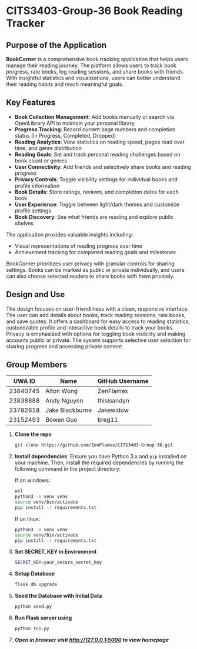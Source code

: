 # CITS3403-Group-36 Book Reading Tracker

## Purpose of the Application

**BookCorner** is a comprehensive book tracking application that helps users manage their reading journey. The platform allows users to track book progress, rate books, log reading sessions, and share books with friends. With insightful statistics and visualizations, users can better understand their reading habits and reach meaningful goals.

## Key Features

- **Book Collection Management**: Add books manually or search via OpenLibrary API to maintain your personal library
- **Progress Tracking**: Record current page numbers and completion status (In Progress, Completed, Dropped)
- **Reading Analytics**: View statistics on reading speed, pages read over time, and genre distribution
- **Reading Goals**: Set and track personal reading challenges based on book count or genres
- **User Connectivity**: Add friends and selectively share books and reading progress
- **Privacy Controls**: Toggle visibility settings for individual books and profile information
- **Book Details**: Store ratings, reviews, and completion dates for each book
- **User Experience**: Toggle between light/dark themes and customize profile settings
- **Book Discovery**: See what friends are reading and explore public shelves

The application provides valuable insights including:

- Visual representations of reading progress over time
- Achievement tracking for completed reading goals and milestones

BookCorner prioritizes user privacy with granular controls for sharing settings. Books can be marked as public or private individually, and users can also choose selected readers to share books with them privately.


## Design and Use

The design focuses on user-friendliness with a clean, responsive interface. The user can add details about books, track reading sessions, rate books, and save quotes. It offers a dashboard for easy access to reading statistics, customizable profile and interactive book details to track your books. Privacy is emphasized with options for toggling book visibility and making accounts public or private. The system supports selective user selection for sharing progress and accessing private content.

## Group Members

| **UWA ID** | **Name**        | **GitHub Username** |
| ---------- | --------------- | ------------------- |
| 23840745   | Alton Wong      | ZenFlamex           |
| 23838888   | Andy Nguyen     | thisisandyn         |
| 23782618   | Jake Blackburne | Jakewidow           |
| 23152493   | Bowen Guo       | breg11              |

1. **Clone the repo**

   ```bash
   git clone https://github.com/ZenFlamex/CITS3403-Group-36.git
   ```

2. **Install dependencies**:
   Ensure you have Python 3.x and `pip` installed on your machine. Then, install the required dependencies by running the following command in the project directory:

   If on windows:

   ```bash
   wsl
   python3 -m venv venv
   source venv/bin/activate
   pip install -r requirements.txt
   ```

   If on linux:

   ```bash
   python3 -m venv venv
   source venv/bin/activate
   pip install -r requirements.txt
   ```

3. **Set SECRET_KEY in Environment**

   ```bash
   SECRET_KEY=your_secure_secret_key
   ```

4. **Setup Database**

   ```bash
   flask db upgrade
   ```

5. **Seed the Database with Initial Data**

   ```bash
   python seed.py
   ```

6. **Run Flask server using**

   ```bash
   python run.py
   ```

7. **_Open in browser visit http://127.0.0.1:5000 to view homepage_**
